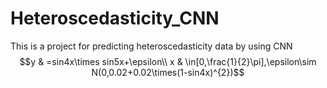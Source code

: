 # Heteroscedasticity_CNN
This is a project for predicting heteroscedasticity data by using CNN
$$y & =sin4x\times sin5x+\epsilon\\
x & \in[0,\frac{1}{2}\pi],\epsilon\sim N(0,0.02+0.02\times(1-sin4x)^{2})$$
